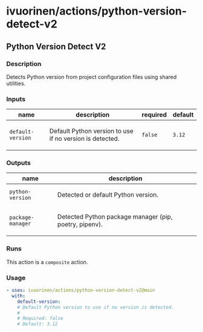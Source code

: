 # ivuorinen/actions/python-version-detect-v2

## Python Version Detect V2

### Description

Detects Python version from project configuration files using shared utilities.

### Inputs

| name              | description                                                     | required | default |
|-------------------|-----------------------------------------------------------------|----------|---------|
| `default-version` | <p>Default Python version to use if no version is detected.</p> | `false`  | `3.12`  |

### Outputs

| name              | description                                                   |
|-------------------|---------------------------------------------------------------|
| `python-version`  | <p>Detected or default Python version.</p>                    |
| `package-manager` | <p>Detected Python package manager (pip, poetry, pipenv).</p> |

### Runs

This action is a `composite` action.

### Usage

```yaml
- uses: ivuorinen/actions/python-version-detect-v2@main
  with:
    default-version:
    # Default Python version to use if no version is detected.
    #
    # Required: false
    # Default: 3.12
```
